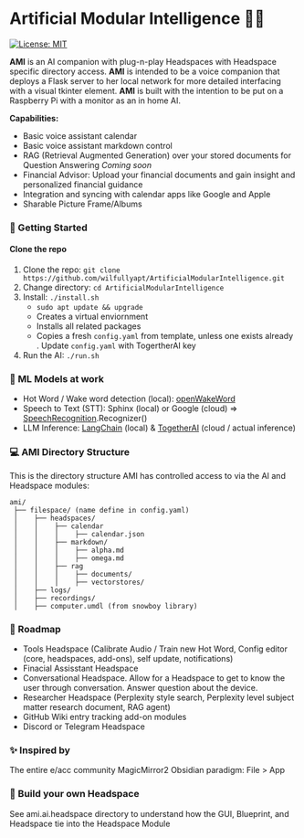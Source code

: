 # Artificial Modular Intelligence 🧩🧠

[![License: MIT](https://img.shields.io/badge/License-MIT-yellow.svg)](https://opensource.org/licenses/MIT)

**AMI** is an AI companion with plug-n-play Headspaces with Headspace specific directory access. **AMI** is intended to be a voice companion that deploys a Flask server to her local network for more detailed interfacing with a visual tkinter element. **AMI** is built with the intention to be put on a Raspberry Pi with a monitor as an in home AI.

**Capabilities:**
- Basic voice assistant calendar
- Basic voice assistant markdown control
- RAG (Retrieval Augmented Generation) over your stored documents for Question Answering
*Coming soon*
- Financial Advisor: Upload your financial documents and gain insight and personalized financial guidance
- Integration and syncing with calendar apps like Google and Apple
- Sharable Picture Frame/Albums

### 🚀 Getting Started

#### Clone the repo
1. Clone the repo: `git clone https://github.com/wilfullyapt/ArtificialModularIntelligence.git`
2. Change directory: `cd ArtificialModularIntelligence`
3. Install: `./install.sh`
    - `sudo apt update && upgrade`
    - Creates a virtual enviornment
    - Installs all related packages
    - Copies a fresh `config.yaml` from template, unless one exists already
. Update `config.yaml` with TogertherAI key
5. Run the AI: `./run.sh`

### 🔮 ML Models at work
- Hot Word / Wake word detection (local): [openWakeWord](https://github.com/dscripka/openWakeWord)
- Speech to Text (STT): Sphinx (local) or Google (cloud) => [SpeechRecognition](https://github.com/Uberi/speech_recognition).Recognizer()
- LLM Inference: [LangChain](https://github.com/langchain-ai/langchain) (local) & [TogetherAI](https://api.together.xyz/) (cloud / actual inference)


### 💻 AMI Directory Structure

This is the directory structure AMI has controlled access to via the AI and Headspace modules:

```
ami/
 ├── filespace/ (name define in config.yaml)
 │    ├── headspaces/
 │    │    ├── calendar
 │    │    │    ├── calendar.json
 │    │    ├── markdown/
 │    │    │    ├── alpha.md
 │    │    │    ├── omega.md
 │    │    ├── rag
 │    │    │    ├── documents/
 │    │    │    ├── vectorstores/
 │    ├── logs/
 │    ├── recordings/
 │    ├── computer.umdl (from snowboy library)
```

### 🧭 Roadmap
- Tools Headspace (Calibrate Audio / Train new Hot Word, Config editor (core, headspaces, add-ons), self update, notifications)
- Finacial Assisstant Headspace
- Conversational Headspace. Allow for a Headspace to get to know the user through conversation. Answer question about the device.
- Researcher Headspace (Perplexity style search, Perplexity level subject matter research document, RAG agent)
- GitHub Wiki entry tracking add-on modules
- Discord or Telegram Headspace

### ✨ Inspired by
The entire e/acc community
MagicMirror2
Obsidian paradigm: File > App

### 🧩 Build your own Headspace
See ami.ai.headspace directory to understand how the GUI, Blueprint, and Headspace tie into the Headspace Module
